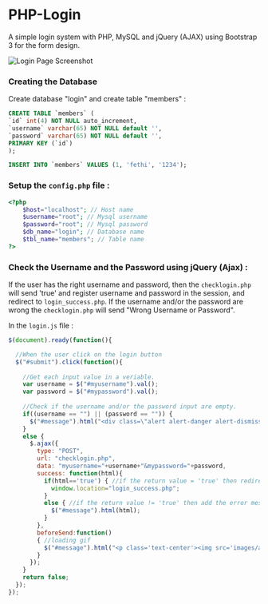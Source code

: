 PHP-Login
=========

A simple login system with PHP, MySQL and jQuery (AJAX) using Bootstrap 3 for the form design.

<img src="http://github.com/fethica/PHP-Login/blob/master/images/screenshot.png" alt="Login Page Screenshot" />

### Creating the Database

Create database "login" and create table "members" :

```sql
CREATE TABLE `members` (
`id` int(4) NOT NULL auto_increment,
`username` varchar(65) NOT NULL default '',
`password` varchar(65) NOT NULL default '',
PRIMARY KEY (`id`)
);

INSERT INTO `members` VALUES (1, 'fethi', '1234');
```

### Setup the `config.php` file :

```php
<?php
	$host="localhost"; // Host name 
	$username="root"; // Mysql username 
	$password="root"; // Mysql password 
	$db_name="login"; // Database name 
	$tbl_name="members"; // Table name
?>
```

### Check the Username and the Password using jQuery (Ajax) :

If the user has the right username and password, then the `checklogin.php` will send 'true' and register username and password in the session, and redirect to `login_success.php`.
If the username and/or the password are wrong the `checklogin.php` will send "Wrong Username or Password".

In the `login.js` file :

```javascript
$(document).ready(function(){

  //When the user click on the login button    
  $("#submit").click(function(){
    
    //Get each input value in a veriable.
    var username = $("#myusername").val();
    var password = $("#mypassword").val();
    
    //Check if the username and/or the password input are empty.
    if((username == "") || (password == "")) {
      $("#message").html("<div class=\"alert alert-danger alert-dismissable\"><button type=\"button\" class=\"close\" data-dismiss=\"alert\" aria-hidden=\"true\">&times;</button>Please enter a username and a password</div>");
    }
    else {
      $.ajax({
        type: "POST",
        url: "checklogin.php",
        data: "myusername="+username+"&mypassword="+password,
        success: function(html){    
          if(html=='true') { //if the return value = 'true' then redirect to 'login_success.php
            window.location="login_success.php";
          }
          else { //if the return value != 'true' then add the error message to the div.#message
            $("#message").html(html);
          }
        },
        beforeSend:function()
        { //loading gif 
          $("#message").html("<p class='text-center'><img src='images/ajax-loader.gif'></p>")
        }
      });
    }
    return false;
  });
});
```
